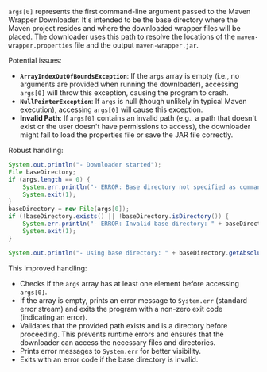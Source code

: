 `args[0]` represents the first command-line argument passed to the Maven Wrapper Downloader. It's intended to be the base directory where the Maven project resides and where the downloaded wrapper files will be placed.  The downloader uses this path to resolve the locations of the `maven-wrapper.properties` file and the output `maven-wrapper.jar`.

Potential issues:

*   **`ArrayIndexOutOfBoundsException`**: If the `args` array is empty (i.e., no arguments are provided when running the downloader), accessing `args[0]` will throw this exception, causing the program to crash.
*   **`NullPointerException`**:  If `args` is null (though unlikely in typical Maven execution), accessing `args[0]` will cause this exception.
*   **Invalid Path**: If `args[0]` contains an invalid path (e.g., a path that doesn't exist or the user doesn't have permissions to access), the downloader might fail to load the properties file or save the JAR file correctly.

Robust handling:

```java
System.out.println("- Downloader started");
File baseDirectory;
if (args.length == 0) {
    System.err.println("- ERROR: Base directory not specified as command-line argument.");
    System.exit(1);
}
baseDirectory = new File(args[0]);
if (!baseDirectory.exists() || !baseDirectory.isDirectory()) {
    System.err.println("- ERROR: Invalid base directory: " + baseDirectory.getAbsolutePath());
    System.exit(1);
}

System.out.println("- Using base directory: " + baseDirectory.getAbsolutePath());
```

This improved handling:

*   Checks if the `args` array has at least one element before accessing `args[0]`.
*   If the array is empty, prints an error message to `System.err` (standard error stream) and exits the program with a non-zero exit code (indicating an error).
*   Validates that the provided path exists and is a directory before proceeding. This prevents runtime errors and ensures that the downloader can access the necessary files and directories.
*   Prints error messages to `System.err` for better visibility.
*   Exits with an error code if the base directory is invalid.